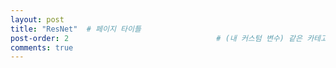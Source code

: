 ```yaml
---
layout: post
title: "ResNet"  # 페이지 타이틀
post-order: 2                                 # (내 커스텀 변수) 같은 카테고리 내 정렬 순서
comments: true
---
```


